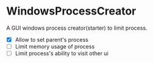 # WindowsProcessCreator
A GUI windows process creator(starter) to limit process.
- [x] Allow to set parent's process
- [ ] Limit memory usage of process
- [ ] Limit process's ability to visit other ui
